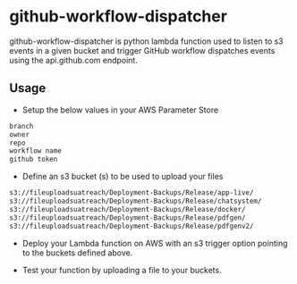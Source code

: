 # github-workflow-dispatcher

github-workflow-dispatcher is python lambda function used to listen to s3 events in a given bucket and trigger GitHub workflow dispatches events using the api.github.com endpoint.

## Usage

- Setup the below values in your AWS Parameter Store
```bash
branch
owner
repo
workflow name
github token
```

- Define an s3 bucket (s) to be used to upload your files
```bash
s3://fileuploadsuatreach/Deployment-Backups/Release/app-live/
s3://fileuploadsuatreach/Deployment-Backups/Release/chatsystem/
s3://fileuploadsuatreach/Deployment-Backups/Release/docker/
s3://fileuploadsuatreach/Deployment-Backups/Release/pdfgen/
s3://fileuploadsuatreach/Deployment-Backups/Release/pdfgenv2/
```

- Deploy your Lambda function on AWS with an s3 trigger option pointing to the buckets defined above.

- Test your function by uploading a file to your buckets.
